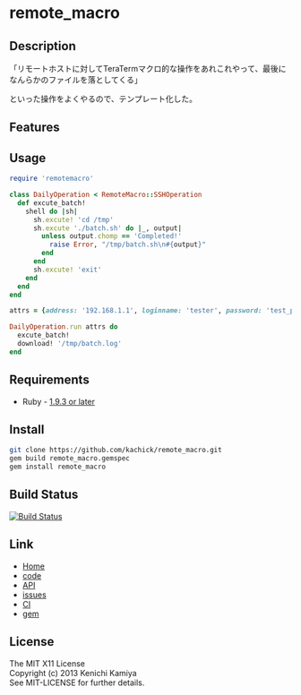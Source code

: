 remote_macro
============

Description
-----------

「リモートホストに対してTeraTermマクロ的な操作をあれこれやって、最後になんらかのファイルを落としてくる」

といった操作をよくやるので、テンプレート化した。

Features
--------


Usage
-----

```ruby
require 'remotemacro'

class DailyOperation < RemoteMacro::SSHOperation
  def excute_batch!
    shell do |sh|
      sh.excute! 'cd /tmp'
      sh.excute './batch.sh' do |_, output|
        unless output.chomp == 'Completed!'
          raise Error, "/tmp/batch.sh\n#{output}"
        end
      end
      sh.excute! 'exit'
    end
  end
end

attrs = {address: '192.168.1.1', loginname: 'tester', password: 'test_password'}

DailyOperation.run attrs do
  excute_batch!
  download! '/tmp/batch.log'
end
```

Requirements
-------------

* Ruby - [1.9.3 or later](http://travis-ci.org/#!/kachick/remote_macro)

Install
-------

```bash
git clone https://github.com/kachick/remote_macro.git
gem build remote_macro.gemspec
gem install remote_macro
```

Build Status
-------------

[![Build Status](https://secure.travis-ci.org/kachick/remote_macro.png)](http://travis-ci.org/kachick/remote_macro)

Link
----

* [Home](http://kachick.github.com/remote_macro)
* [code](https://github.com/kachick/remote_macro)
* [API](http://kachick.github.com/remote_macro/yard/frames.html)
* [issues](https://github.com/kachick/remote_macro/issues)
* [CI](http://travis-ci.org/#!/kachick/remote_macro)
* [gem](https://rubygems.org/gems/remote_macro)

License
--------

The MIT X11 License  
Copyright (c) 2013 Kenichi Kamiya  
See MIT-LICENSE for further details.

